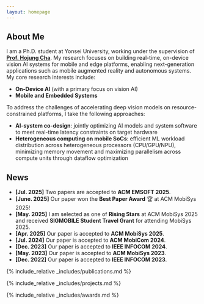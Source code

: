 ```yaml
---
layout: homepage
---
```


## About Me

I am a Ph.D. student at Yonsei University, working under the supervision of <u><strong><a href="https://mobed.yonsei.ac.kr/">Prof. Hojung Cha</a></strong></u>. My research focuses on building real-time, on-device vision AI systems for mobile and edge platforms, enabling next-generation applications such as mobile augmented reality and autonomous systems. My core research interests include:

- **On-Device AI** (with a primary focus on vision AI)
- **Mobile and Embedded Systems**

To address the challenges of accelerating deep vision models on resource-constrained platforms, I take the following approaches:

- **AI-system co-design**: jointly optimizing AI models and system software to meet real-time latency constraints on target hardware
- **Heterogeneous computing on mobile SoCs**: efficient ML workload distribution across heterogeneous processors (CPU/GPU/NPU), minimizing memory movement and maximizing parallelism across compute units through dataflow optimization

## News

- **[Jul. 2025]** Two papers are accepted to **ACM EMSOFT 2025**.
- **[June. 2025]** Our paper won the **Best Paper Award** 🏆 at ACM MobiSys 2025!
- **[May. 2025]** I am selected as one of **Rising Stars** at ACM MobiSys 2025 and received **SIGMOBILE Student Travel Grant** for attending MobiSys 2025.
- **[Apr. 2025]** Our paper is accepted to **ACM MobiSys 2025**.
- **[Jul. 2024]** Our paper is accepted to **ACM MobiCom 2024**.
- **[Dec. 2023]** Our paper is accepted to **IEEE INFOCOM 2024**.
- **[May. 2023]** Our paper is accepted to **ACM MobiSys 2023**.
- **[Dec. 2022]** Our paper is accepted to **IEEE INFOCOM 2023**.

{% include_relative _includes/publications.md %}

{% include_relative _includes/projects.md %}

{% include_relative _includes/awards.md %}